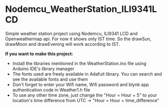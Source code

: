 # Nodemcu_WeatherStation_ILI9341LCD
Simple weather station project using Nodemcu, ILI9341 LCD and Openweathermap api.
For now it shows only IST time.
So the drawSun, drawMoon and drawEvening will work according to IST.
<p><strong>If you want to make this project:</strong></p>
<ul>
  <li>Install the libraries mentioned in the WeatherStation.ino file using Arduino IDE's library manager</li>
  <li>The fonts used are freely available in Adafuit library. You can search and see the available fonts and use them</li>
  <li>Don't forget to enter your Wifi name, Wifi password and blynk app authentication code in Weather1.h file</li>
  <li>To use any other time zone, just change the "Hour = Hour + 5" to your location's time difference from UTC -> "Hour = Hour + time_difference"</li>
</ul>
